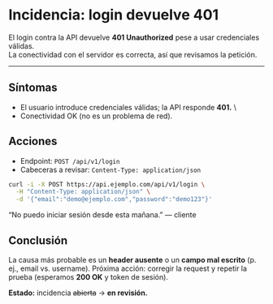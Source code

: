 # Incidencia: login devuelve 401
El login contra la API devuelve **401 Unauthorized** pese a usar credenciales válidas.  
La conectividad con el servidor es correcta, así que revisamos la petición.
___
## Síntomas
+ El usuario introduce credenciales válidas; la API responde **401.** \
+ Conectividad OK (no es un problema de red).
## Acciones
+ Endpoint: `POST /api/v1/login`  
+ Cabeceras a revisar: `Content-Type: application/json`
```bash
curl -i -X POST https://api.ejemplo.com/api/v1/login \
  -H "Content-Type: application/json" \
  -d '{"email":"demo@ejemplo.com","password":"demo123"}'
```
“No puedo iniciar sesión desde esta mañana.” — cliente
## Conclusión
La causa más probable es un **header ausente** o un **campo mal escrito** (p. ej., email vs. username).
Próxima acción: corregir la request y repetir la prueba (esperamos **200 OK** y token de sesión).  

**Estado:** incidencia ~~abierta~~ → **en revisión.**
